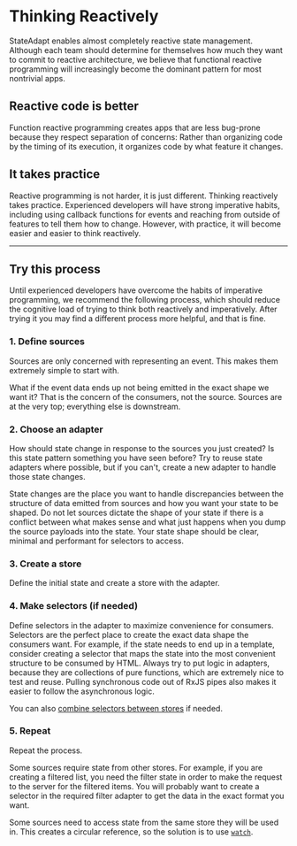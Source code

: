# Thinking Reactively

StateAdapt enables almost completely reactive state management. Although each team should determine for themselves how much they want to commit to reactive architecture, we believe that functional reactive programming will increasingly become the dominant pattern for most nontrivial apps.

## Reactive code is better

Function reactive programming creates apps that are less bug-prone because they respect separation of concerns: Rather than organizing code by the timing of its execution, it organizes code by what feature it changes.

## It takes practice

Reactive programming is not harder, it is just different. Thinking reactively takes practice. Experienced developers will have strong imperative habits, including using callback functions for events and reaching from outside of features to tell them how to change. However, with practice, it will become easier and easier to think reactively.

---

## Try this process

Until experienced developers have overcome the habits of imperative programming, we recommend the following process, which should reduce the cognitive load of trying to think both reactively and imperatively. After trying it you may find a different process more helpful, and that is fine.

### 1. Define sources

Sources are only concerned with representing an event. This makes them extremely simple to start with.

What if the event data ends up not being emitted in the exact shape we want it? That is the concern of the consumers, not the source. Sources are at the very top; everything else is downstream.

### 2. Choose an adapter

How should state change in response to the sources you just created? Is this state pattern something you have seen before? Try to reuse state adapters where possible, but if you can't, create a new adapter to handle those state changes.

State changes are the place you want to handle discrepancies between the structure of data emitted from sources and how you want your state to be shaped. Do not let sources dictate the shape of your state if there is a conflict between what makes sense and what just happens when you dump the source payloads into the state. Your state shape should be clear, minimal and performant for selectors to access.

### 3. Create a store

Define the initial state and create a store with the adapter.

### 4. Make selectors (if needed)

Define selectors in the adapter to maximize convenience for consumers. Selectors are the perfect place to create the exact data shape the consumers want. For example, if the state needs to end up in a template, consider creating a selector that maps the state into the most convenient structure to be consumed by HTML. Always try to put logic in adapters, because they are collections of pure functions, which are extremely nice to test and reuse. Pulling synchronous code out of RxJS pipes also makes it easier to follow the asynchronous logic.

You can also [combine selectors between stores](/concepts/stores#joining-stores) if needed.

### 5. Repeat

Repeat the process.

Some sources require state from other stores. For example, if you are creating a filtered list, you need the filter state in order to make the request to the server for the filtered items. You will probably want to create a selector in the required filter adapter to get the data in the exact format you want.

Some sources need to access state from the same store they will be used in. This creates a circular reference, so the solution is to use [`watch`](/concepts/stores#watch).
